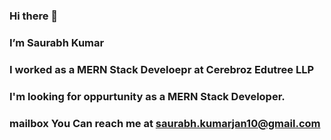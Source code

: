 ### Hi there 👋
###  I’m Saurabh Kumar
###  I worked as a  MERN Stack Develoepr at Cerebroz Edutree LLP 
### I'm looking for oppurtunity as a MERN Stack Developer.
### mailbox You Can reach me at saurabh.kumarjan10@gmail.com
